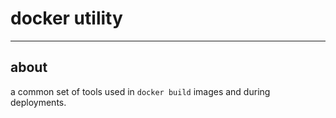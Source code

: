 # docker utility

* * *

## about

a common set of tools used in `docker build` images and during deployments.

